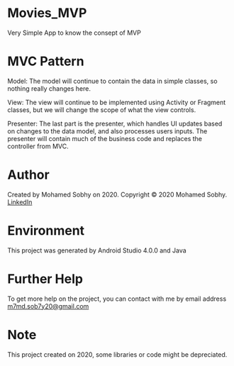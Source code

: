 # Movies_MVP
Very Simple App to know the consept of MVP

# MVC Pattern

Model: The model will continue to contain the data in simple classes, so nothing really changes here.

View: The view will continue to be implemented using Activity or Fragment classes, but we will change the scope of what the view controls.

Presenter: The last part is the presenter, which handles UI updates based on changes to the data model, and also processes users inputs. The presenter will contain much of the business code and replaces the controller from MVC.

# Author

Created by Mohamed Sobhy on 2020. Copyright © 2020 Mohamed Sobhy. [LinkedIn](https://www.linkedin.com/in/mohamed-sobhy-040958181/)

# Environment

This project was generated by Android Studio 4.0.0 and Java 

# Further Help

To get more help on the project, you can contact with me by email address m7md.sob7y20@gmail.com

# Note

This project created on 2020, some libraries or code might be depreciated.
